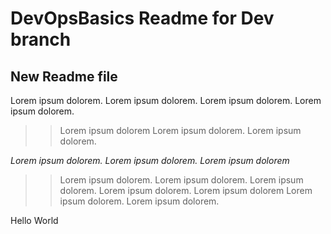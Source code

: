 # DevOpsBasics Readme for Dev branch

## New Readme file

Lorem ipsum dolorem. Lorem ipsum dolorem. 
Lorem ipsum dolorem. Lorem ipsum dolorem. 
>> Lorem ipsum dolorem
Lorem ipsum dolorem. Lorem ipsum dolorem. 

*Lorem ipsum dolorem. Lorem ipsum dolorem. Lorem ipsum dolorem*

>> Lorem ipsum dolorem. Lorem ipsum dolorem. 
Lorem ipsum dolorem. Lorem ipsum dolorem. 
Lorem ipsum dolorem
Lorem ipsum dolorem. Lorem ipsum dolorem. 

Hello World